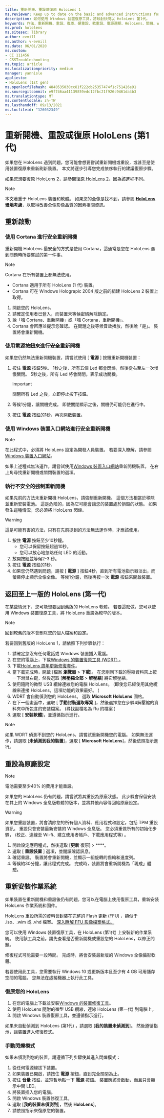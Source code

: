 ```yaml
---
title: 重新開機、重設或復原 HoloLens 1
ms.reviewer: Keep up to date on the basic and advanced instructions for rebooting or resetting your HoloLens mixed reality device.
description: 如何使用 Windows 裝置復原工具，將映射快閃以 HoloLens 第1代。
keywords: 作法、重新開機、重設、復原、硬重設、軟重設、電源週期、HoloLens、關機、wdrt、windows 裝置修復工具
ms.prod: hololens
ms.sitesec: library
author: evmill
ms.author: v-evmill
ms.date: 06/01/2020
ms.custom:
- CI 111456
- CSSTroubleshooting
ms.topic: article
ms.localizationpriority: medium
manager: yannisle
appliesto:
- HoloLens (1st gen)
ms.openlocfilehash: 4840535030cc81f222cb25357474f1c751426e91
ms.sourcegitcommit: e9f746aa41139859edc12fbc21f926c9461da4b3
ms.translationtype: MT
ms.contentlocale: zh-TW
ms.lasthandoff: 09/13/2021
ms.locfileid: "126032349"
---
```

# <a name="restart-reset-or-recover-hololens-1st-gen"></a>重新開機、重設或復原 HoloLens (第1代) 

如果您在 HoloLens 遇到問題，您可能會想要嘗試重新開機或重設，或甚至是使用裝置復原來重新刷新裝置。 本文將逐步引導您完成依序執行的建議復原步驟。

如果您想要復原 HoloLens 2，請參閱[復原 HoloLens 2](hololens-recovery.md)，因為該進程不同。

> [!NOTE]
> 本文著重于 HoloLens 裝置和軟體。 如果您的全像是找不到，請參閱 **[HoloLens 環境考慮](hololens-environment-considerations.md)**，以取得改善全像影像品質的因素相關資訊。

## <a name="restart"></a>重新啟動

### <a name="do-a-safe-restart-by-using-cortana"></a>使用 Cortana 進行安全重新開機

重新開機 HoloLens 最安全的方式是使用 Cortana，這通常是您在 HoloLens 遇到問題時所要嘗試的第一件事。

> [!NOTE] 
> Cortana 在所有裝置上都無法使用。
> - Cortana 適用于所有 HoloLens (1 代) 裝置。 
> - Cortana 可在 Windows Holograpic 2004 版之前的組建 HoloLens 2 裝置上取得。

1. 開啟您的 HoloLens。
1. 請確定使用者已登入，而裝置未等候密碼解除鎖定。
2. 說「嗨 Cortana、重新開機」或「嗨 Cortana，重新開機」。
3. Cortana 會回應並提示您確認。 在問題之後等候音效播放，然後說「是」。 裝置將會重新開機。

### <a name="use-the-power-button-to-do-a-safe-restart"></a>使用電源按鈕來進行安全重新開機

如果您仍然無法重新開機裝置，請嘗試使用 [ **電源** ] 按鈕重新開機裝置：

1. 按住 **電源** 按鈕5秒。 1秒之後，所有五個 Led 都會閃爍，然後從右至左一次慢慢關閉。 5秒之後，所有 Led 將會關閉，表示成功關機。
      
   > [!IMPORTANT]
   > 關閉所有 Led 之後，立即停止按下按鈕。
1. 等候1分鐘，讓關機完成。 即使關閉顯示之後，關機仍可能仍在進行中。
2. 按住 **電源** 按鈕的1秒，再次開啟裝置。

### <a name="do-a-safe-restart-by-using-windows-device-portal"></a>使用 Windows 裝置入口網站進行安全重新開機

> [!NOTE]
> 在此程式中，必須將 HoloLens 設定為開發人員裝置。 若要深入瞭解，請參閱[Windows 裝置入口網站](/windows/mixed-reality/using-the-windows-device-portal)。

如果上述程式無法運作，請嘗試使用[Windows 裝置入口網站](/windows/mixed-reality/using-the-windows-device-portal)重新開機裝置。 在右上角尋找重新開機或關閉裝置的選項。

### <a name="do-an-unsafe-forced-restart"></a>執行不安全的強制重新開機

如果先前的方法未重新開機 HoloLens，請強制重新開機。 這個方法相當於移除並重新安裝電池。 這是危險的，因為它可能會讓您的裝置處於損毀的狀態。 如果發生這種情況，您必須將 HoloLens 閃爍。  

> [!WARNING]
> 這是可能有害的方法，只有在先前提到的方法無法運作時，才應該使用。

1. 按住 **電源** 按鈕至少10秒鐘。
   - 您可以保留按鈕超過10秒。
   - 您可以放心地忽略任何 LED 的活動。
1. 放開按鈕並等候2-3 秒。
1. 按住 **電源** 按鈕的1秒。
1. 如果您仍然遇到問題，請按 [ **電源** ] 按鈕4秒，直到所有電池指示器淡出，而螢幕停止顯示全像全像。 等候1分鐘，然後再按一次 **電源** 按鈕來開啟裝置。

## <a name="go-back-to-a-previous-version---hololens-1st-gen"></a>返回至上一版的 HoloLens (第一代) 

在某些情況下，您可能想要回到舊版的 HoloLens 軟體。 若要這麼做，您可以使用 Windows 裝置復原工具，將 HoloLens 重設為較早的版本。

> [!NOTE]
> 回到較舊的版本會刪除您的個人檔案和設定。

若要回到舊版的 HoloLens 1，請依照下列步驟執行：

1. 請確定您沒有任何電話或 Windows 裝置插入電腦。
1. 在您的電腦上，下載[Windows 的裝置復原工具 (WDRT) ](https://support.microsoft.com/help/12379)。
1. 下載[HoloLens 周年更新修復套件](https://aka.ms/hololensrecovery)。
1. 當下載完成時，開啟 [檔案 **瀏覽器**  >  **下載**]。 在您剛剛下載的壓縮資料夾上按一下滑鼠右鍵，然後選取 [**解壓縮全部**  >  **解壓縮**] 將它解壓縮。
1. 使用隨附的微型 USB 纜線連線您的電腦 HoloLens。  (即使您已經使用其他纜線來連接 HoloLens，這項功能的效果最好。 ) 
1. WDRT 會自動偵測您的 HoloLens。 選取 **Microsoft HoloLens** 圖格。
1. 在下一個畫面中，選取 [ **手動封裝選取專案** ]，然後選擇您在步驟4解壓縮的資料夾中所包含的安裝檔案。  (尋找副檔名為 ffu 的檔案 ) 
1. 選取 [ **安裝軟體**]，並遵循指示進行。

> [!NOTE]
> 如果 WDRT 偵測不到您的 HoloLens，請嘗試重新開機您的電腦。 如果無法運作，請選取 [**未偵測到我的裝置**]，選取 [ **Microsoft HoloLens**]，然後依照指示進行。

## <a name="reset-to-factory-settings"></a>重設為原廠設定

> [!NOTE]
> 電池需要至少40% 的費用才能重設。

如果您的 HoloLens 仍有問題，請嘗試將其重設為原廠狀態。 此步驟會保留安裝在其上的 Windows 全息版軟體的版本，並將其他內容傳回給原廠設定。

>[!WARNING]
> 如果您重設裝置，將會清除您的所有個人資料、應用程式和設定，包括 TPM 重設資訊。 重設只會安裝最新安裝的 Windows 全息版。 您必須重做所有的初始化步驟， (校正、連線至 Wi-fi、建立使用者帳戶、下載應用程式等) 。

1. 開啟設定應用程式，然後選取 [**更新** 復原]  >  ****。
1. 選取 [ **重設裝置** ] 選項，並閱讀確認訊息。
1. 確認重設。 裝置將會重新開機，並顯示一組旋轉的齒輪和進度列。
1. 等候約30分鐘，讓此程式完成。 完成時，裝置將會重新開機為「現成」體驗。

## <a name="reinstall-the-operating-system"></a>重新安裝作業系統

如果裝置在重新開機和重設後仍有問題，您可以在電腦上使用復原工具，重新安裝 HoloLens 作業系統和固件。  

HoloLens 重設所需的資料會封裝在完整的 Flash 更新 (FFU) ，類似于 .iso、.wim 或 .vhd 檔案。 [深入瞭解 FFU 影像檔案格式。](/windows-hardware/manufacture/desktop/wim-vs-ffu-image-file-formats)

您可以使用 Windows 裝置復原工具，在 HoloLens (第1代) 上安裝新的作業系統。 使用該工具之前，請先查看是否重新開機或重設您的 HoloLens，以修正問題。

修復程式可能需要一段時間。 完成時，將會安裝最新版的 Windows 全像攝影軟體。

若要使用此工具，您需要執行 Windows 10 或更新版本且至少有 4 GB 可用儲存空間的電腦。 您無法在虛擬機器上執行此工具。

### <a name="recover-your-hololens"></a>復原您的 HoloLens

1. 在您的電腦上下載並安裝[Windows 的裝置修復工具](https://support.microsoft.com/help/12379/windows-10-mobile-device-recovery-tool-faq)。
1. 使用 HoloLens 隨附的微型 USB 纜線，連線 HoloLens (第一代) 到電腦上。
1. 開啟 Windows 裝置復原工具，並遵循指示進行。

如果未自動偵測到 HoloLens (第1代) ，請選取 [**我的裝置未偵測到**]。 然後遵循指示，讓裝置進入修復模式。

### <a name="manual-flashing-mode"></a>手動閃爍模式

如果未偵測到您的裝置，請遵循下列步驟使其進入閃爍模式：

1. 從任何電源線拔下裝置。
1. 如果裝置已開啟，請按住 **電源** 按鈕，直到完全關閉為止。
2. 按住 **音量** 按鈕，並短暫地點一下 **電源** 按鈕。 裝置應該會啟動，而且只會顯示中間 LED。
3. 將裝置插入您的電腦。
4. 開啟 Windows 裝置修復工具。
5. 選取 [**我的裝置未偵測到**]，然後 **HoloLens**]。 
6. 請依照指示來復原您的裝置。
